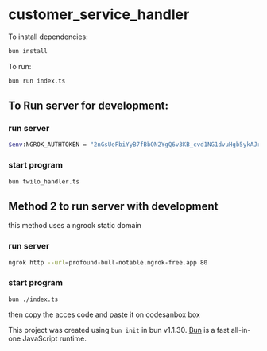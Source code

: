# customer_service_handler

To install dependencies:

```bash
bun install
```

To run:

```bash
bun run index.ts
```

## To Run server for development:
### run server
```bash
$env:NGROK_AUTHTOKEN = "2nGsUeFbiYyB7fBbON2YgQ6v3KB_cvd1NG1dvuHgb5ykAJry"; bun run index.ts  
```
### start program
```bash
bun twilo_handler.ts
```
## Method 2 to run server with development
this method uses a ngrook static domain
### run server
```bash
ngrok http --url=profound-bull-notable.ngrok-free.app 80
```
### start program
```bash
bun ./index.ts
```


then copy the acces code and paste it on codesanbox box


This project was created using `bun init` in bun v1.1.30. [Bun](https://bun.sh) is a fast all-in-one JavaScript runtime.
